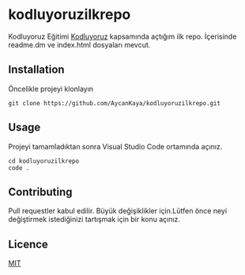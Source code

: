 # kodluyoruzilkrepo
Kodluyoruz Eğitimi [Kodluyoruz](https://app.patika.dev/egitimler/baslangic-seviye-php-ile-backend-web-development-patikasi) kapsamında açtığım ilk repo. İçerisinde readme.dm ve index.html dosyaları mevcut.

## Installation
Öncelikle projeyi klonlayın 
```
git clone https://github.com/AycanKaya/kodluyoruzilkrepo.git
```

## Usage
Projeyi tamamladıktan sonra Visual Studio Code ortamında açınız.
```
cd kodluyoruzilkrepo
code .

```
## Contributing
Pull requestler kabul edilir. Büyük değişiklikler için.Lütfen önce neyi değiştirmek istediğinizi tartışmak için bir konu açınız.

## Licence
[MIT]()

